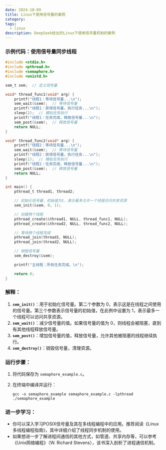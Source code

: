 ```yaml
---
date: 2024-10-09
title: Linux下使用信号量的案例
category: 
tags:
  - linux
description: DeepSeek给出的Linux下使用信号量机制的案例
---
```

### 示例代码：使用信号量同步线程

```c
#include <stdio.h>
#include <pthread.h>
#include <semaphore.h>
#include <unistd.h>

sem_t sem;  // 定义信号量

void* thread_func1(void* arg) {
    printf("线程1：等待信号量...\n");
    sem_wait(&sem);  // 等待信号量
    printf("线程1：获得信号量，执行任务...\n");
    sleep(2);  // 模拟任务执行
    printf("线程1：任务完成，释放信号量...\n");
    sem_post(&sem);  // 释放信号量
    return NULL;
}

void* thread_func2(void* arg) {
    printf("线程2：等待信号量...\n");
    sem_wait(&sem);  // 等待信号量
    printf("线程2：获得信号量，执行任务...\n");
    sleep(1);  // 模拟任务执行
    printf("线程2：任务完成，释放信号量...\n");
    sem_post(&sem);  // 释放信号量
    return NULL;
}

int main() {
    pthread_t thread1, thread2;

    // 初始化信号量，初始值为1，表示最多允许一个线程访问共享资源
    sem_init(&sem, 0, 1);

    // 创建两个线程
    pthread_create(&thread1, NULL, thread_func1, NULL);
    pthread_create(&thread2, NULL, thread_func2, NULL);

    // 等待两个线程完成
    pthread_join(thread1, NULL);
    pthread_join(thread2, NULL);

    // 销毁信号量
    sem_destroy(&sem);

    printf("主线程：所有任务完成。\n");

    return 0;
}

```

### 解释：

1. **`sem_init()`**：用于初始化信号量。第二个参数为 0，表示这是在线程之间使用的信号量。第三个参数表示信号量的初始值，在此例中设置为 1，表示最多一个线程可以访问共享资源。
2. **`sem_wait()`**：减少信号量的值。如果信号量的值为 0，则线程会被阻塞，直到有其他线程释放信号量。
3. **`sem_post()`**：增加信号量的值，释放信号量，允许其他被阻塞的线程继续执行。
4. **`sem_destroy()`**：销毁信号量，清理资源。

### 运行步骤：

1. 将代码保存为 `semaphore_example.c`。
2. 在终端中编译并运行：
    
    `gcc -o semaphore_example semaphore_example.c -lpthread ./semaphore_example`
    

### 进一步学习：

- 你可以深入学习POSIX信号量及其在多线程编程中的应用。推荐阅读《Linux多线程编程指南》，其中详细介绍了线程同步机制的使用。
- 如果想进一步了解进程间通信的其他方式，如管道、共享内存等，可以参考《Unix网络编程》（W. Richard Stevens），该书深入剖析了进程通信机制。
